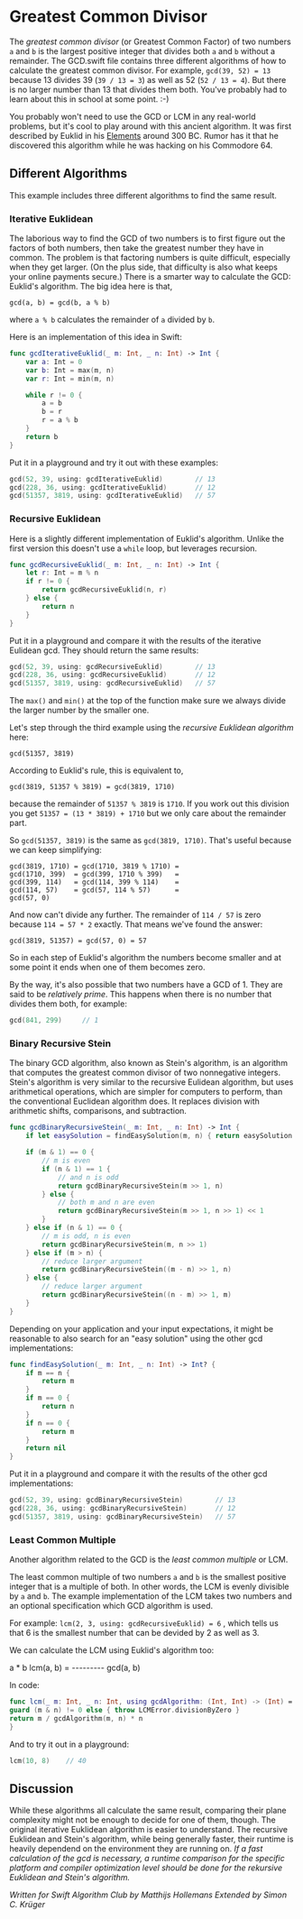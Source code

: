 # Greatest Common Divisor

The *greatest common divisor* (or Greatest Common Factor) of two numbers `a` and `b` is the largest positive integer that divides both `a` and `b` without a remainder. The GCD.swift file contains three different algorithms of how to calculate the greatest common divisor.
For example, `gcd(39, 52) = 13` because 13 divides 39 (`39 / 13 = 3`) as well as 52 (`52 / 13 = 4`). But there is no larger number than 13 that divides them both.
You've probably had to learn about this in school at some point. :-)

You probably won't need to use the GCD or LCM in any real-world problems, but it's cool to play around with this ancient algorithm. It was first described by Euklid in his [Elements](http://publicdomainreview.org/collections/the-first-six-books-of-the-elements-of-euclid-1847/) around 300 BC. Rumor has it that he discovered this algorithm while he was hacking on his Commodore 64.

## Different Algorithms

This example includes three different algorithms to find the same result. 

### Iterative Euklidean

The laborious way to find the GCD of two numbers is to first figure out the factors of both numbers, then take the greatest number they have in common. The problem is that factoring numbers is quite difficult, especially when they get larger. (On the plus side, that difficulty is also what keeps your online payments secure.)
There is a smarter way to calculate the GCD: Euklid's algorithm. The big idea here is that,

	gcd(a, b) = gcd(b, a % b)

where `a % b` calculates the remainder of `a` divided by `b`.

Here is an implementation of this idea in Swift:

```swift
func gcdIterativeEuklid(_ m: Int, _ n: Int) -> Int {
    var a: Int = 0
    var b: Int = max(m, n)
    var r: Int = min(m, n)

    while r != 0 {
        a = b
        b = r
        r = a % b
    }
    return b
}
```

Put it in a playground and try it out with these examples:

```swift
gcd(52, 39, using: gcdIterativeEuklid)        // 13
gcd(228, 36, using: gcdIterativeEuklid)       // 12
gcd(51357, 3819, using: gcdIterativeEuklid)   // 57
```

### Recursive Euklidean

Here is a slightly different implementation of Euklid's algorithm. Unlike the first version this doesn't use a `while` loop, but leverages recursion.

```swift
func gcdRecursiveEuklid(_ m: Int, _ n: Int) -> Int {
    let r: Int = m % n
    if r != 0 {
        return gcdRecursiveEuklid(n, r)
    } else {
        return n
    }
}
```

Put it in a playground and compare it with the results of the iterative Eulidean gcd. They should return the same results:

```swift
gcd(52, 39, using: gcdRecursiveEuklid)        // 13
gcd(228, 36, using: gcdRecursiveEuklid)       // 12
gcd(51357, 3819, using: gcdRecursiveEuklid)   // 57
```

The `max()` and `min()` at the top of the function make sure we always divide the larger number by the smaller one.

Let's step through the third example using the *recursive Euklidean algorithm* here:

	gcd(51357, 3819)

According to Euklid's rule, this is equivalent to,

	gcd(3819, 51357 % 3819) = gcd(3819, 1710)

because the remainder of `51357 % 3819` is `1710`. If you work out this division you get `51357 = (13 * 3819) + 1710` but we only care about the remainder part.

So `gcd(51357, 3819)` is the same as `gcd(3819, 1710)`. That's useful because we can keep simplifying:

	gcd(3819, 1710) = gcd(1710, 3819 % 1710) =
	gcd(1710, 399)  = gcd(399, 1710 % 399)   =
	gcd(399, 114)   = gcd(114, 399 % 114)    =
	gcd(114, 57)    = gcd(57, 114 % 57)      =
	gcd(57, 0)

And now can't divide any further. The remainder of `114 / 57` is zero because `114 = 57 * 2` exactly. That means we've found the answer:

	gcd(3819, 51357) = gcd(57, 0) = 57

So in each step of Euklid's algorithm the numbers become smaller and at some point it ends when one of them becomes zero.

By the way, it's also possible that two numbers have a GCD of 1. They are said to be *relatively prime*. This happens when there is no number that divides them both, for example:

```swift
gcd(841, 299)     // 1
```

### Binary Recursive Stein

The binary GCD algorithm, also known as Stein's algorithm, is an algorithm that computes the greatest common divisor of two nonnegative integers. Stein's algorithm is very similar to the recursive Eulidean algorithm, but uses arithmetical operations, which are simpler for computers to perform, than the conventional Euclidean algorithm does. It replaces division with arithmetic shifts, comparisons, and subtraction.

```swift
func gcdBinaryRecursiveStein(_ m: Int, _ n: Int) -> Int {
    if let easySolution = findEasySolution(m, n) { return easySolution }

    if (m & 1) == 0 {
        // m is even
        if (n & 1) == 1 {
            // and n is odd
            return gcdBinaryRecursiveStein(m >> 1, n)
        } else {
            // both m and n are even
            return gcdBinaryRecursiveStein(m >> 1, n >> 1) << 1
        }
    } else if (n & 1) == 0 {
        // m is odd, n is even
        return gcdBinaryRecursiveStein(m, n >> 1)
    } else if (m > n) {
        // reduce larger argument
        return gcdBinaryRecursiveStein((m - n) >> 1, n)
    } else {
        // reduce larger argument
        return gcdBinaryRecursiveStein((n - m) >> 1, m)
    }
}
```

Depending on your application and your input expectations, it might be reasonable to also search for an "easy solution" using the other gcd implementations:

```swift
func findEasySolution(_ m: Int, _ n: Int) -> Int? {
    if m == n {
        return m
    }
    if m == 0 {
        return n
    }
    if n == 0 {
        return m
    }
    return nil
}

```

Put it in a playground and compare it with the results of the other gcd implementations:

```swift
gcd(52, 39, using: gcdBinaryRecursiveStein)        // 13
gcd(228, 36, using: gcdBinaryRecursiveStein)       // 12
gcd(51357, 3819, using: gcdBinaryRecursiveStein)   // 57
```

### Least Common Multiple

Another algorithm related to the GCD is the *least common multiple* or LCM.

The least common multiple of two numbers `a` and `b` is the smallest positive integer that is a multiple of both. In other words, the LCM is evenly divisible by `a` and `b`. The example implementation of the LCM takes two numbers and an optional specification which GCD algorithm is used.

For example: `lcm(2, 3, using: gcdRecursiveEuklid) = 6` , which tells us that 6 is the smallest number that can be devided by 2 as well as 3.

We can calculate the LCM using Euklid's algorithm too:

a * b
lcm(a, b) = ---------
gcd(a, b)

In code:

```swift
func lcm(_ m: Int, _ n: Int, using gcdAlgorithm: (Int, Int) -> (Int) = gcdIterativeEuklid) throws -> Int {
guard (m & n) != 0 else { throw LCMError.divisionByZero }
return m / gcdAlgorithm(m, n) * n
}
```

And to try it out in a playground:

```swift
lcm(10, 8)    // 40
```

## Discussion

While these algorithms all calculate the same result, comparing their plane complexity might not be enough to decide for one of them, though. The original iterative Euklidean algorithm is easier to understand. The recursive Euklidean and Stein's algorithm, while being generally faster, their runtime is heavily dependend on the environment they are running on.
_If a fast calculation of the gcd is necessary, a runtime comparison for the specific platform and compiler optimization level should be done for the rekursive Euklidean and Stein's algorithm._

*Written for Swift Algorithm Club by Matthijs Hollemans*
*Extended by Simon C. Krüger*
